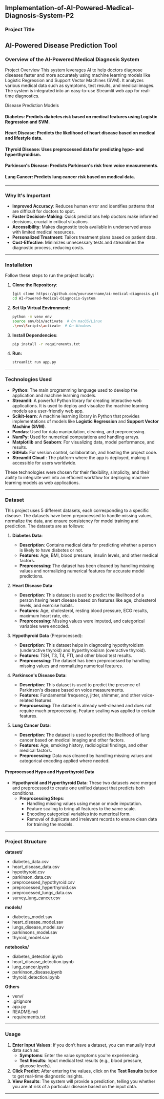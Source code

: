 ## Implementation-of-AI-Powered-Medical-Diagnosis-System-P2
### Project Title
AI-Powered Disease Prediction Tool
---

### Overview of the AI-Powered Medical Diagnosis System
Project Overview
This system leverages AI to help doctors diagnose diseases faster and more accurately using machine learning models like Logistic Regression and Support Vector Machines (SVM). It analyzes various medical data such as symptoms, test results, and medical images. The system is integrated into an easy-to-use Streamlit web app for real-time diagnostics.

Disease Prediction Models

#### Diabetes: Predicts diabetes risk based on medical features using Logistic Regression and SVM.
#### Heart Disease: Predicts the likelihood of heart disease based on medical and lifestyle data.
#### Thyroid Disease: Uses preprocessed data for predicting hypo- and hyperthyroidism.
#### Parkinson's Disease: Predicts Parkinson's risk from voice measurements.
#### Lung Cancer: Predicts lung cancer risk based on medical data.
---

### Why It's Important

- **Improved Accuracy**: Reduces human error and identifies patterns that are difficult for doctors to spot.
- **Faster Decision-Making**: Quick predictions help doctors make informed decisions, crucial in critical situations.
- **Accessibility**: Makes diagnostic tools available in underserved areas with limited medical resources.
- **Personalized Treatment**: Tailors treatment plans based on patient data.
- **Cost-Effective**: Minimizes unnecessary tests and streamlines the diagnostic process, reducing costs.
---

### Installation
Follow these steps to run the project locally:

1. **Clone the Repository**:
   ```bash
   [git clone https://github.com/yourusername/ai-medical-diagnosis.git](https://github.com/anwghub/AI-Powered-Medical-Diagnosis-System)
   cd AI-Powered-Medical-Diagnosis-System

2. **Set Up Virtual Environment:**
   ```bash
   python -m venv env
   source env/bin/activate  # On macOS/Linux
   .\env\Scripts\activate  # On Windows

3. **Install Dependencies:**
   ```bash
   pip install -r requirements.txt

4. **Run:**
    ```bash
   streamlit run app.py
---

### Technologies Used

- **Python**: The main programming language used to develop the application and machine learning models.
- **Streamlit**: A powerful Python library for creating interactive web applications. It is used to deploy and visualize the machine learning models as a user-friendly web app.
- **Scikit-learn**: A machine learning library in Python that provides implementations of models like **Logistic Regression** and **Support Vector Machine (SVM)**.
- **Pandas**: Used for data manipulation, cleaning, and preprocessing.
- **NumPy**: Used for numerical computations and handling arrays.
- **Matplotlib** and **Seaborn**: For visualizing data, model performance, and results.
- **GitHub**: For version control, collaboration, and hosting the project code.
- **Streamlit Cloud** : The platform where the app is deployed, making it accessible for users worldwide.

These technologies were chosen for their flexibility, simplicity, and their ability to integrate well into an efficient workflow for deploying machine learning models as web applications.

---
### Dataset

This project uses 5 different datasets, each corresponding to a specific disease. The datasets have been preprocessed to handle missing values, normalize the data, and ensure consistency for model training and prediction. The datasets are as follows:

1. **Diabetes Data**:
   - **Description**: Contains medical data for predicting whether a person is likely to have diabetes or not.
   - **Features**: Age, BMI, blood pressure, insulin levels, and other medical factors.
   - **Preprocessing**: The dataset has been cleaned by handling missing values and normalizing numerical features for accurate model predictions.

2. **Heart Disease Data**:
   - **Description**: This dataset is used to predict the likelihood of a person having heart disease based on features like age, cholesterol levels, and exercise habits.
   - **Features**: Age, cholesterol, resting blood pressure, ECG results, maximum heart rate, etc.
   - **Preprocessing**: Missing values were imputed, and categorical variables were encoded.

3. **Hypothyroid Data** (Preprocessed):
   - **Description**: This dataset helps in diagnosing hypothyroidism (underactive thyroid) and hyperthyroidism (overactive thyroid).
   - **Features**: TSH, T3, T4, FTI, and other blood test results.
   - **Preprocessing**: The dataset has been preprocessed by handling missing values and normalizing numerical features.

4. **Parkinson's Disease Data**:
   - **Description**: This dataset is used to predict the presence of Parkinson's disease based on voice measurements.
   - **Features**: Fundamental frequency, jitter, shimmer, and other voice-related features.
   - **Preprocessing**: The dataset is already well-cleaned and does not require much preprocessing. Feature scaling was applied to certain features.

5. **Lung Cancer Data**:
   - **Description**: The dataset is used to predict the likelihood of lung cancer based on medical imaging and other factors.
   - **Features**: Age, smoking history, radiological findings, and other medical factors.
   - **Preprocessing**: Data was cleaned by handling missing values and categorical encoding applied where needed.

#### Preprocessed Hypo and Hyperthyroid Data

- **Hypothyroid and Hyperthyroid Data**: These two datasets were merged and preprocessed to create one unified dataset that predicts both conditions.
  - **Preprocessing Steps**:
    - Handling missing values using mean or mode imputation.
    - Feature scaling to bring all features to the same scale.
    - Encoding categorical variables into numerical form.
    - Removal of duplicate and irrelevant records to ensure clean data for training the models.
---

### Project Structure
**dataset/**  
- diabetes_data.csv  
- heart_disease_data.csv  
- hypothyroid.csv  
- parkinson_data.csv  
- preprocessed_hypothyroid.csv  
- preprocessed_hyperthyroid.csv  
- preprocessed_lungs_data.csv  
- survey_lung_cancer.csv  

**models/**  
- diabetes_model.sav  
- heart_disease_model.sav  
- lungs_disease_model.sav  
- parkinsons_model.sav  
- thyroid_model.sav  

**notebooks/**  
- diabetes_detection.ipynb  
- heart_disease_detection.ipynb  
- lung_cancer.ipynb  
- parkinson_disease.ipynb  
- thyroid_detection.ipynb  

**Others**  
- venv/  
- .gitignore  
- app.py  
- README.md  
- requirements.txt

---
### **Usage**

1. **Enter Input Values**: If you don’t have a dataset, you can manually input data such as:
   - **Symptoms**: Enter the value symptoms you're experiencing.
   - **Test Results**: Input medical test results (e.g., blood pressure, glucose levels).   
2. **Click Predict**: After entering the values, click on the **Test Results** button to get real-time diagnostic insights.
3. **View Results**: The system will provide a prediction, telling you whether you are at risk of a particular disease based on the input data.

---



